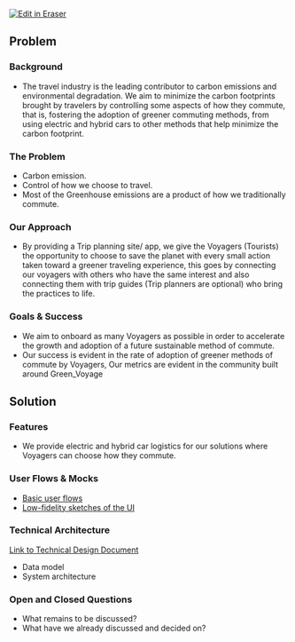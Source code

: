<p><a target="_blank" href="https://app.eraser.io/workspace/yCU3gv7Z5bJ76AKk7tXk" id="edit-in-eraser-github-link"><img alt="Edit in Eraser" src="https://firebasestorage.googleapis.com/v0/b/second-petal-295822.appspot.com/o/images%2Fgithub%2FOpen%20in%20Eraser.svg?alt=media&amp;token=968381c8-a7e7-472a-8ed6-4a6626da5501"></a></p>

## Problem
### Background
- The travel industry is the leading contributor to carbon emissions and environmental degradation. We aim to minimize the carbon footprints brought by travelers by controlling some aspects of how they commute, that is, fostering the adoption of greener commuting methods, from using electric and hybrid cars to other methods that help minimize the carbon footprint.
### The Problem
- Carbon emission.
- Control of how we choose to travel.
- Most of the Greenhouse emissions are a product of how we traditionally commute.
### Our Approach
- By providing a Trip planning site/ app, we give the Voyagers (Tourists) the opportunity to choose to save the planet with every small action taken toward a greener traveling experience, this goes by connecting our voyagers with others who have the same interest and also connecting them with trip guides (Trip planners are optional) who bring the practices to life.
### Goals & Success
- We aim to onboard as many Voyagers as possible in order to accelerate the growth and adoption of a future sustainable method of commute.
- Our success is evident in the rate of adoption of greener methods of commute by Voyagers, Our metrics are evident in the community built around Green_Voyage
## Solution
### Features
- We provide electric and hybrid car logistics for our solutions where Voyagers can choose how they commute.
### User Flows & Mocks
- [﻿Basic ﻿user flows](https://app.eraser.io/workspace/yCU3gv7Z5bJ76AKk7tXk?elements=8vkLEM76mBaJxv2kgoqTnQ) 
- [﻿Low-fidelity sketches of the UI](https://app.eraser.io/workspace/yCU3gv7Z5bJ76AKk7tXk?elements=dJ6VcVi6XDxvIJUxwipzEA) 
### Technical Architecture
[﻿Link to ﻿Technical Design Document](https://app.eraser.io/workspace/OeSKYcL53aC4p2mMIVhm) 

- Data model
- System architecture
### Open and Closed Questions
- What remains to be discussed?
- What have we already discussed and decided on?



<!--- Eraser file: https://app.eraser.io/workspace/yCU3gv7Z5bJ76AKk7tXk --->